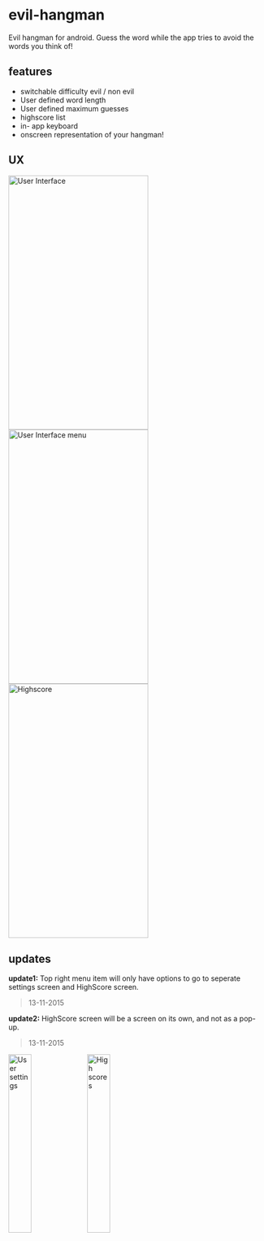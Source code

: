 # evil-hangman
Evil hangman for android. Guess the word while the app tries to avoid the words you think of!

features
--------
- switchable difficulty evil / non evil
- User defined word length
- User defined maximum guesses
- highscore list
- in- app keyboard
- onscreen representation of your hangman!

UX
--
<img src="http://i.imgur.com/yZFbYLk.jpg" alt="User Interface" height="500" width="275">
<span><img src="http://i.imgur.com/zPyIO92.jpg" alt="User Interface menu" height="500" width="275"></span>
<span><img src="http://i.imgur.com/zooxeN2.jpg" alt="Highscore" height="500" width="275"></span>

updates
-------
**update1:** Top right menu item will only have options to go to seperate settings screen and HighScore screen.
>13-11-2015

**update2:** HighScore screen will be a screen on its own, and not as a pop-up.
>13-11-2015

<span><img src="http://i.imgur.com/Jgk2VhQ.png" alt="User settings" height="30%" width="30%"></span>
<span><img src="http://i.imgur.com/4vRPQqi.png" alt="High scores" height="30%" width="30%"></span>
